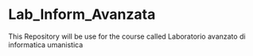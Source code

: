 # Lab_Inform_Avanzata
This Repository will be use for the course called Laboratorio avanzato di informatica umanistica 
